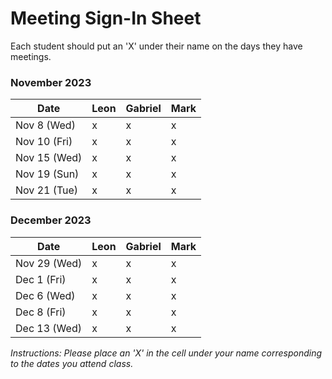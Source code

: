 # Meeting Sign-In Sheet
Each student should put an 'X' under their name on the days they have meetings.

### November 2023

| Date        | Leon      | Gabriel    | Mark     |
|-------------|-----------|-----------|-----------|
| Nov 8 (Wed) |      x    |      x    |      x    |
| Nov 10 (Fri)|      x    |      x    |      x    |
| Nov 15 (Wed)|      x    |      x    |      x    |
| Nov 19 (Sun)|      x    |      x    |      x    |
| Nov 21 (Tue)|      x    |      x    |      x    |  

### December 2023

| Date        | Leon      | Gabriel    | Mark     |
|-------------|-----------|-----------|-----------|
| Nov 29 (Wed)|    x      |     x     |     x     |
| Dec 1 (Fri) |    x      |     x     |     x     |
| Dec 6 (Wed) |    x      |     x     |     x     |
| Dec 8 (Fri) |    x      |     x     |     x     |
| Dec 13 (Wed)|    x      |     x     |     x     |

*Instructions: Please place an 'X' in the cell under your name corresponding to the dates you attend class.*
